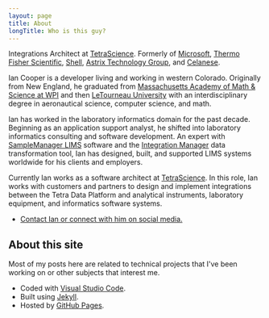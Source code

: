 ```yaml
---
layout: page
title: About
longTitle: Who is this guy?
---
```


<div class="lead">

Integrations Architect at [TetraScience](https://www.tetrascience.com).
Formerly of [Microsoft](https://www.microsoft.com),
[Thermo Fisher Scientific](https://www.thermofisher.com),
[Shell](https://www.shell.com),
[Astrix Technology Group](https://astrixinc.com/),
and [Celanese](https://www.celanese.com).

</div>

Ian Cooper is a developer living and working in western Colorado. Originally from New England, he graduated from [Massachusetts Academy of Math &amp; Science at WPI](https://massacademy.org) and then [LeTourneau University](https://www.letu.edu) with an interdisciplinary degree in aeronautical science, computer science, and math.

Ian has worked in the laboratory informatics domain for the past decade. Beginning as an application support analyst, he shifted into laboratory informatics consulting and software development. An expert with [SampleManager LIMS](https://www.thermofisher.com/order/catalog/product/INF-11000) software and the [Integration Manager](https://www.thermofisher.com/order/catalog/product/INF-25000) data transformation tool, Ian has designed, built, and supported LIMS systems worldwide for his clients and employers.

Currently Ian works as a software architect at [TetraScience](https://www.tetrascience.com). In this role, Ian works with customers and partners to design and implement integrations between the Tetra Data Platform and analytical instruments, laboratory equipment, and informatics software systems.

* [Contact Ian or connect with him on social media.](/contact.html)

## About this site

Most of my posts here are related to technical projects that I've been working on or other subjects that interest me.

* Coded with [Visual Studio Code](https://code.visualstudio.com).
* Built using [Jekyll](https://jekyllrb.com).
* Hosted by [GitHub Pages](https://pages.github.com).
